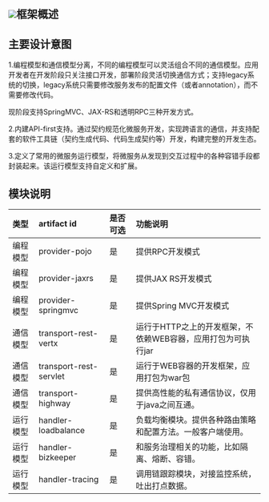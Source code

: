 ## ![](/start/微服务系统架构.png)框架概述

## **主要设计意图**

1.编程模型和通信模型分离，不同的编程模型可以灵活组合不同的通信模型。应用开发者在开发阶段只关注接口开发，部署阶段灵活切换通信方式；支持legacy系统的切换，legacy系统只需要修改服务发布的配置文件（或者annotation），而不需要修改代码。

现阶段支持SpringMVC、JAX-RS和透明RPC三种开发方式。

2.内建API-first支持。通过契约规范化微服务开发，实现跨语言的通信，并支持配套的软件工具链（契约生成代码、代码生成契约等）开发，构建完整的开发生态。

3.定义了常用的微服务运行模型，将微服务从发现到交互过程中的各种容错手段都封装起来。该运行模型支持自定义和扩展。

## **模块说明**

| 类型 | artifact id | 是否可选 | 功能说明 |
| :--- | :--- | :--- | :--- |
| 编程模型 | provider-pojo | 是 | 提供RPC开发模式 |
| 编程模型 | provider-jaxrs | 是 | 提供JAX RS开发模式 |
| 编程模型 | provider-springmvc | 是 | 提供Spring MVC开发模式 |
| 通信模型 | transport-rest-vertx | 是 | 运行于HTTP之上的开发框架，不依赖WEB容器，应用打包为可执行jar |
| 通信模型 | transport-rest-servlet | 是 | 运行于WEB容器的开发框架，应用打包为war包 |
| 通信模型 | transport-highway | 是 | 提供高性能的私有通信协议，仅用于java之间互通。 |
| 运行模型 | handler-loadbalance | 是 | 负载均衡模块。提供各种路由策略和配置方法。一般客户端使用。 |
| 运行模型 | handler-bizkeeper | 是 | 和服务治理相关的功能，比如隔离、熔断、容错。 |
| 运行模型 | handler-tracing | 是 | 调用链跟踪模块，对接监控系统，吐出打点数据。 |




